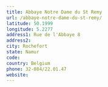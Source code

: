 ```yaml
---
title: Abbaye Notre Dame du St Remy
url: /abbaye-notre-dame-du-st-remy/
latitude: 50.1999
longitude: 5.2277
address1: Rue de l'Abbaye 8
address2: 
city: Rochefort
state: Namur
code: 
country: Belgium
phone: 32-084/22.01.47
website: 
---
```


